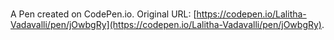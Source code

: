 # 

A Pen created on CodePen.io. Original URL: [https://codepen.io/Lalitha-Vadavalli/pen/jOwbgRy](https://codepen.io/Lalitha-Vadavalli/pen/jOwbgRy).


